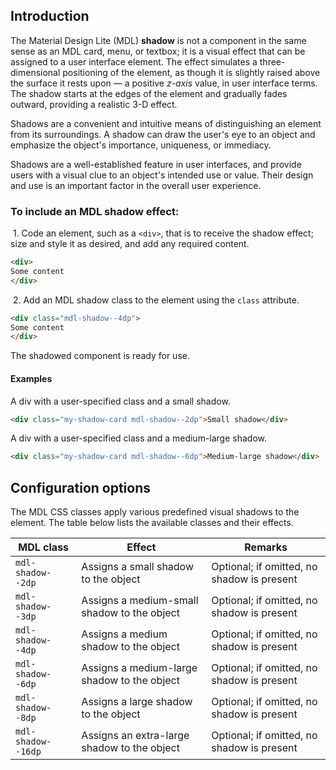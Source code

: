 ## Introduction

The Material Design Lite (MDL) **shadow** is not a component in the same sense as an MDL card, menu, or textbox; it is a visual effect that can be assigned to a user interface element. The effect simulates a three-dimensional positioning of the element, as though it is slightly raised above the surface it rests upon &mdash; a positive *z-axis* value, in user interface terms. The shadow starts at the edges of the element and gradually fades outward, providing a realistic 3-D effect.

Shadows are a convenient and intuitive means of distinguishing an element from its surroundings. A shadow can draw the user's eye to an object and emphasize the object's importance, uniqueness, or immediacy.

Shadows are a well-established feature in user interfaces, and provide users with a visual clue to an object's intended use or value. Their design and use is an important factor in the overall user experience.

### To include an MDL **shadow** effect:

&nbsp;1. Code an element, such as a `<div>`, that is to receive the shadow effect; size and style it as desired, and add any required content.
```html
<div>
Some content
</div>
```
&nbsp;2. Add an MDL shadow class to the element using the `class` attribute.
```html
<div class="mdl-shadow--4dp">
Some content
</div>
```

The shadowed component is ready for use.

#### Examples

A div with a user-specified class and a small shadow.

```html
<div class="my-shadow-card mdl-shadow--2dp">Small shadow</div>
```

A div with a user-specified class and a medium-large shadow.

```html
<div class="my-shadow-card mdl-shadow--6dp">Medium-large shadow</div>
```

## Configuration options

The MDL CSS classes apply various predefined visual shadows to the element. The table below lists the available classes and their effects.

| MDL class | Effect | Remarks |
|-----------|--------|---------|
| `mdl-shadow--2dp` | Assigns a small shadow to the object | Optional; if omitted, no shadow is present |
| `mdl-shadow--3dp` | Assigns a medium-small shadow to the object | Optional; if omitted, no shadow is present |
| `mdl-shadow--4dp` | Assigns a medium shadow to the object | Optional; if omitted, no shadow is present |
| `mdl-shadow--6dp` | Assigns a medium-large shadow to the object | Optional; if omitted, no shadow is present |
| `mdl-shadow--8dp` | Assigns a large shadow to the object | Optional; if omitted, no shadow is present |
| `mdl-shadow--16dp` | Assigns an extra-large shadow to the object | Optional; if omitted, no shadow is present|
